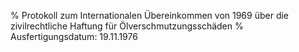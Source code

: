% Protokoll zum Internationalen Übereinkommen von 1969 über die zivilrechtliche Haftung für Ölverschmutzungsschäden
% Ausfertigungsdatum: 19.11.1976
 